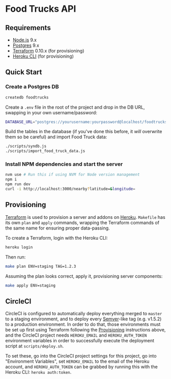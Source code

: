 # Food Trucks API

## Requirements

* [Node.js](https://nodejs.org) 9.x
* [Postgres](https://www.postgresql.org/) 9.x
* [Terraform](https://www.terraform.io/) 0.10.x (for provisioning)
* [Heroku CLI](https://devcenter.heroku.com/articles/heroku-cli) (for provisioning)

## Quick Start

### Create a Postgres DB

```sh
createdb foodtrucks
```

Create a `.env` file in the root of the project and drop in the DB URL, swapping in your own username/password:

```sh
DATABASE_URL="postgres://yourusername:yourpassword@localhost/foodtrucks"
```

Build the tables in the database (if you've done this before, it _will_ overwrite them so be careful) and import Food Truck data:

```sh
./scripts/syndb.js
./scripts/import_food_truck_data.js
```

### Install NPM dependencies and start the server

```sh
nvm use # Run this if using NVM for Node version management
npm i
npm run dev
curl -i http://localhost:3000/nearby?latitude=&longitude=
```

## Provisioning

[Terraform](https://www.terraform.io/) is used to provision a server and addons on [Heroku](https://www.heroku.com). `Makefile` has its own `plan` and `apply` commands, wrapping the Terraform commands of the same name for ensuring proper data-passing.

To create a Terraform, login with the Heroku CLI:

```sh
heroku login
```

Then run:

```sh
make plan ENV=staging TAG=1.2.3
```

Assuming the plan looks correct, apply it, provisioning server components:

```sh
make apply ENV=staging
```

## CircleCI

CircleCI is configured to automatically deploy everything merged to `master` to a staging environment, and to deploy every [Semver](https://semver.org/)-like tag (e.g. v1.5.2) to a production environment. In order to do that, those environments must be set up first using Terraform following the [Provisioning](#provisioning) instructions above, and the CircleCI project needs `HEROKU_EMAIL` and `HEROKU_AUTH_TOKEN` environment variables in order to successfully execute the deployment script at `scripts/deploy.sh`.

To set these, go into the CircleCI project settings for this project, go into "Environment Variables", set `HEROKU_EMAIL` to the email of the Heroku account, and `HEROKU_AUTH_TOKEN` can be grabbed by running this with the Heroku CLI: `heroku auth:token`.
